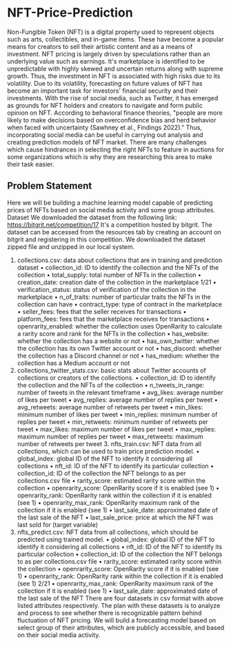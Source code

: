 # NFT-Price-Prediction

Non-Fungible Token (NFT) is a digital property used to represent objects such as arts,
collectibles, and in-game items. These have become a popular means for creators to sell their
artistic content and as a means of investment. NFT pricing is largely driven by speculations
rather than an underlying value such as earnings. It's marketplace is identified to be
unpredictable with highly skewed and uncertain returns along with supreme growth. Thus, the
investment in NFT is associated with high risks due to its volatility. Due to its volatility,
forecasting on future values of NFT has become an important task for investors' financial
security and their investments.
With the rise of social media, such as Twitter, it has emerged as grounds for NFT holders and
creators to navigate and form public opinion on NFT. According to behavioral finance theories,
"people are more likely to make decisions based on overconfidence bias and herd behavior
when faced with uncertainty (Sawhney et al., Findings 2022)." Thus, incorporating social media
can be useful in carrying out analysis and creating prediction models of NFT market. There are
many challenges which cause hindrances in selecting the right NFTs to feature in auctions for
some organizations which is why they are researching this area to make their task easier.

## Problem Statement
Here we will be building a machine learning model capable of predicting prices of NFTs based
on social media activity and some group attributes.
Dataset
We downloaded the dataset from the following link: https://bitgrit.net/competition/17
It's a competition hosted by bitgrit. The dataset can be accessed from the resources tab by
creating an account on bitgrit and registering in this competition. We downloaded the dataset
zipped file and unzipped in our local system.
1. collections.csv: data about collections that are in training and prediction dataset
• collection_id: ID to identify the collection and the NFTs of the collection
• total_supply: total number of NFTs in the collection
• creation_date: creation date of the collection in the marketplace
1/21
• verification_status: status of verification of the collection in the marketplace
• n_of_traits: number of particular traits the NFTs in the collection can have
• contract_type: type of contract in the marketplace
• seller_fees: fees that the seller receives for transactions
• platform_fees: fees that the marketplace receives for transactions
• openrarity_enabled: whether the collection uses OpenRarity to calculate a rarity score and
rank for the NFTs in the collection
• has_website: whether the collection has a website or not
• has_own_twitter: whether the collection has its own Twitter account or not
• has_discord: whether the collection has a Discord channel or not
• has_medium: whether the collection has a Medium account or not
1. collections_twitter_stats.csv: basic stats about Twitter accounts of collections or creators
of the collections.
• collection_id: ID to identify the collection and the NFTs of the collection
• n_tweets_in_range: number of tweets in the relevant timeframe
• avg_likes: average number of likes per tweet
• avg_replies: average number of replies per tweet
• avg_retweets: average number of retweets per tweet
• min_likes: minimum number of likes per tweet
• min_replies: minimum number of replies per tweet
• min_retweets: minimum number of retweets per tweet
• max_likes: maximum number of likes per tweet
• max_replies: maximum number of replies per tweet
• max_retweets: maximum number of retweets per tweet 3. nfts_train.csv: NFT data from all
collections, which can be used to train price prediction model.
• global_index: global ID of the NFT to identify it considering all collections
• nft_id: ID of the NFT to identify its particular collection
• collection_id: ID of the collection the NFT belongs to as per collections.csv file
• rarity_score: estimated rarity score within the collection
• openrarity_score: OpenRarity score if it is enabled (see 1)
• openrarity_rank: OpenRarity rank within the collection if it is enabled (see 1)
• openrarity_max_rank: OpenRarity maximum rank of the collection if it is enabled {see 1)
• last_sale_date: approximated date of the last sale of the NFT
• last_sale_price: price at which the NFT was last sold for (target variable)
4. nfts_predict.csv: NFT data from all collections, which should be predicted using trained
model.
• global_index: global ID of the NFT to identify it considering all collections
• nft_id: ID of the NFT to identify its particular collection
• collection_id: ID of the collection the NFT belongs to as per collections.csv file
• rarity_score: estimated rarity score within the collection
• openrarity_score: OpenRarity score if it is enabled (see 1)
• openrarity_rank: OpenRarity rank within the collection if it is enabled (see 1)
2/21
• openrarity_max_rank: OpenRarity maximum rank of the collection if it is enabled (see 1)
• last_sale_date: approximated date of the last sale of the NFT
There are four datasets in csv format with above listed attributes respectively. The plan with
these datasets is to analyze and process to see whether there is recognizable pattern behind
fluctuation of NFT pricing. We will build a forecasting model based on select group of their
attributes, which are publicly accessible, and based on their social media activity.
